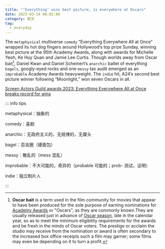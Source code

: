 ```yaml
---
title: "‘Everything’ wins best picture, is everywhere at Oscars"
date: 2023-03-14 06:01:00
category: 英文
tag:
  - everyday
---
```


The `metaphysical` multiverse `comedy` “Everything Everywhere All at Once” wrapped its hot dog fingers around Hollywood’s top prize Sunday, winning best picture at the 95th Academy Awards, along with awards for Michelle Yeoh, Ke Huy Quan and Jamie Lee Curtis. Though worlds away from Oscar bait[^ob], Daniel Kwan and Daniel Scheinert’s `anarchic` ballet of everything `bagels`, googly-eyed rocks and one `messy` tax audit emerged as an `improbable` Academy Awards heavyweight. The `indie` hit, A24’s second best picture winner following “Moonlight,” won seven Oscars in all.

[^ob]: **Oscar bait** is a term used in the film community for movies that appear to have been produced for the sole purpose of earning nominations for [Academy Awards](https://en.wikipedia.org/wiki/Academy_Awards) or "Oscars", as they are commonly known.They are usually released just in advance of [Oscar season](https://en.wikipedia.org/wiki/Oscar_season), late in the calendar year, so as to meet the minimum eligibility requirements for the awards and be fresh in the minds of Oscar voters. The prestige or acclaim the studio may receive from the nomination or award is often secondary to the increased box office receipts such a film may garner; some films may even be depending on it to turn a profit.

[Screen Actors Guild awards 2023: Everything Everywhere All at Once breaks record for wins](./2303010624.md)

::: info tips

metaphysical：抽象的

comedy：喜剧

anarchic：无政府主义的，无规律的，无厘头

bagel：百吉圈（硬面包）

messy：散乱的（mess 混乱）

improbable：不大可能的，奇异的（probable 可能的；prob- 测试，证明）

indie：独立制片人

:::

